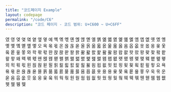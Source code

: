 ```yaml
---
title: "코드페이지 Example"
layout: codepage
permalink: "/code/C6"
description: "코드 페이지 - 코드 범위: U+C600 ~ U+C6FF"
---
```


<span class="character">였</span>
<span class="character">영</span>
<span class="character">옂</span>
<span class="character">옃</span>
<span class="character">옄</span>
<span class="character">옅</span>
<span class="character">옆</span>
<span class="character">옇</span>
<span class="character">예</span>
<span class="character">옉</span>
<span class="character">옊</span>
<span class="character">옋</span>
<span class="character">옌</span>
<span class="character">옍</span>
<span class="character">옎</span>
<span class="character">옏</span>
<span class="character">옐</span>
<span class="character">옑</span>
<span class="character">옒</span>
<span class="character">옓</span>
<span class="character">옔</span>
<span class="character">옕</span>
<span class="character">옖</span>
<span class="character">옗</span>
<span class="character">옘</span>
<span class="character">옙</span>
<span class="character">옚</span>
<span class="character">옛</span>
<span class="character">옜</span>
<span class="character">옝</span>
<span class="character">옞</span>
<span class="character">옟</span>
<span class="character">옠</span>
<span class="character">옡</span>
<span class="character">옢</span>
<span class="character">옣</span>
<span class="character">오</span>
<span class="character">옥</span>
<span class="character">옦</span>
<span class="character">옧</span>
<span class="character">온</span>
<span class="character">옩</span>
<span class="character">옪</span>
<span class="character">옫</span>
<span class="character">올</span>
<span class="character">옭</span>
<span class="character">옮</span>
<span class="character">옯</span>
<span class="character">옰</span>
<span class="character">옱</span>
<span class="character">옲</span>
<span class="character">옳</span>
<span class="character">옴</span>
<span class="character">옵</span>
<span class="character">옶</span>
<span class="character">옷</span>
<span class="character">옸</span>
<span class="character">옹</span>
<span class="character">옺</span>
<span class="character">옻</span>
<span class="character">옼</span>
<span class="character">옽</span>
<span class="character">옾</span>
<span class="character">옿</span>
<span class="character">와</span>
<span class="character">왁</span>
<span class="character">왂</span>
<span class="character">왃</span>
<span class="character">완</span>
<span class="character">왅</span>
<span class="character">왆</span>
<span class="character">왇</span>
<span class="character">왈</span>
<span class="character">왉</span>
<span class="character">왊</span>
<span class="character">왋</span>
<span class="character">왌</span>
<span class="character">왍</span>
<span class="character">왎</span>
<span class="character">왏</span>
<span class="character">왐</span>
<span class="character">왑</span>
<span class="character">왒</span>
<span class="character">왓</span>
<span class="character">왔</span>
<span class="character">왕</span>
<span class="character">왖</span>
<span class="character">왗</span>
<span class="character">왘</span>
<span class="character">왙</span>
<span class="character">왚</span>
<span class="character">왛</span>
<span class="character">왜</span>
<span class="character">왝</span>
<span class="character">왞</span>
<span class="character">왟</span>
<span class="character">왠</span>
<span class="character">왡</span>
<span class="character">왢</span>
<span class="character">왣</span>
<span class="character">왤</span>
<span class="character">왥</span>
<span class="character">왦</span>
<span class="character">왧</span>
<span class="character">왨</span>
<span class="character">왩</span>
<span class="character">왪</span>
<span class="character">왫</span>
<span class="character">왬</span>
<span class="character">왭</span>
<span class="character">왮</span>
<span class="character">왯</span>
<span class="character">왰</span>
<span class="character">왱</span>
<span class="character">왲</span>
<span class="character">왳</span>
<span class="character">왴</span>
<span class="character">왵</span>
<span class="character">왶</span>
<span class="character">왷</span>
<span class="character">외</span>
<span class="character">왹</span>
<span class="character">왺</span>
<span class="character">왻</span>
<span class="character">왼</span>
<span class="character">왽</span>
<span class="character">왾</span>
<span class="character">왿</span>
<span class="character">욀</span>
<span class="character">욁</span>
<span class="character">욂</span>
<span class="character">욃</span>
<span class="character">욄</span>
<span class="character">욅</span>
<span class="character">욆</span>
<span class="character">욇</span>
<span class="character">욈</span>
<span class="character">욉</span>
<span class="character">욊</span>
<span class="character">욋</span>
<span class="character">욌</span>
<span class="character">욍</span>
<span class="character">욎</span>
<span class="character">욏</span>
<span class="character">욐</span>
<span class="character">욑</span>
<span class="character">욒</span>
<span class="character">욓</span>
<span class="character">요</span>
<span class="character">욕</span>
<span class="character">욖</span>
<span class="character">욗</span>
<span class="character">욘</span>
<span class="character">욙</span>
<span class="character">욚</span>
<span class="character">욛</span>
<span class="character">욜</span>
<span class="character">욝</span>
<span class="character">욞</span>
<span class="character">욟</span>
<span class="character">욠</span>
<span class="character">욡</span>
<span class="character">욢</span>
<span class="character">욣</span>
<span class="character">욤</span>
<span class="character">욥</span>
<span class="character">욦</span>
<span class="character">욧</span>
<span class="character">욨</span>
<span class="character">용</span>
<span class="character">욪</span>
<span class="character">욫</span>
<span class="character">욬</span>
<span class="character">욭</span>
<span class="character">욮</span>
<span class="character">욯</span>
<span class="character">우</span>
<span class="character">욱</span>
<span class="character">욲</span>
<span class="code tofu"></span>
<span class="character">운</span>
<span class="code tofu"></span>
<span class="code tofu"></span>
<span class="character">욷</span>
<span class="code tofu"></span>
<span class="code tofu"></span>
<span class="code tofu"></span>
<span class="code tofu"></span>
<span class="code tofu"></span>
<span class="code tofu"></span>
<span class="code tofu"></span>
<span class="code tofu"></span>
<span class="character">움</span>
<span class="character">웁</span>
<span class="character">웂</span>
<span class="character">웃</span>
<span class="character">웄</span>
<span class="character">웅</span>
<span class="character">웆</span>
<span class="code tofu"></span>
<span class="character">웈</span>
<span class="code tofu"></span>
<span class="code tofu"></span>
<span class="code tofu"></span>
<span class="character">워</span>
<span class="character">웍</span>
<span class="character">웎</span>
<span class="code tofu"></span>
<span class="character">원</span>
<span class="code tofu"></span>
<span class="code tofu"></span>
<span class="character">웓</span>
<span class="code tofu"></span>
<span class="code tofu"></span>
<span class="code tofu"></span>
<span class="code tofu"></span>
<span class="code tofu"></span>
<span class="code tofu"></span>
<span class="code tofu"></span>
<span class="code tofu"></span>
<span class="character">웜</span>
<span class="character">웝</span>
<span class="character">웞</span>
<span class="character">웟</span>
<span class="character">웠</span>
<span class="character">웡</span>
<span class="character">웢</span>
<span class="code tofu"></span>
<span class="character">웤</span>
<span class="code tofu"></span>
<span class="code tofu"></span>
<span class="code tofu"></span>
<span class="character">웨</span>
<span class="character">웩</span>
<span class="character">웪</span>
<span class="code tofu"></span>
<span class="character">웬</span>
<span class="code tofu"></span>
<span class="code tofu"></span>
<span class="character">웯</span>
<span class="code tofu"></span>
<span class="code tofu"></span>
<span class="code tofu"></span>
<span class="code tofu"></span>
<span class="code tofu"></span>
<span class="code tofu"></span>
<span class="code tofu"></span>
<span class="code tofu"></span>
<span class="character">웸</span>
<span class="character">웹</span>
<span class="character">웺</span>
<span class="character">웻</span>
<span class="character">웼</span>
<span class="character">웽</span>
<span class="character">웾</span>
<span class="code tofu"></span>